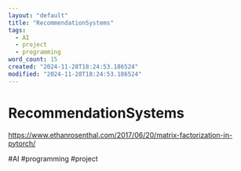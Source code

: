 ```yaml
---
layout: "default"
title: "RecommendationSystems"
tags:
  - AI
  - project
  - programming
word_count: 15
created: "2024-11-28T18:24:53.186524"
modified: "2024-11-28T18:24:53.186524"
---
```

# RecommendationSystems

https://www.ethanrosenthal.com/2017/06/20/matrix-factorization-in-pytorch/

#AI #programming #project